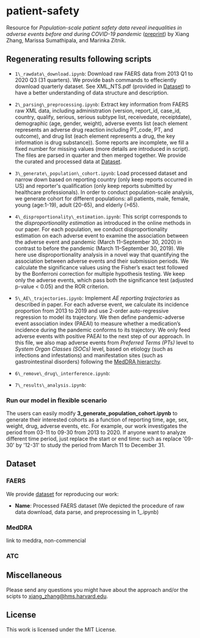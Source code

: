 # patient-safety
Resource for *Population-scale patient safety data reveal inequalities in adverse events before and during COVID-19 pandemic* ([preprint](https://www.medrxiv.org/content/10.1101/2021.01.17.21249988v1)) by Xiang Zhang, Marissa Sumathipala, and Marinka Zitnik.


## Regenerating results following scripts

- `1\_rawdata\_download.ipynb`: Download raw FAERS data from 2013 Q1 to 2020 Q3 (31 quarters). We provide bash commands to effeciently download quarterly dataset. See XML_NTS.pdf (provided in [Dataset](#dataset)) to have a better understanding of data structure and description. 

- `2\_parsing\_preprocessing.ipynb`: Extract key information from FAERS raw XML data, including administration (version, report\_id, case\_id, country, qualify, serious, serious subtype list, receivedate, receiptdate), demographic (age, gender, weight), adverse events list (each element represents an adverse drug reaction including PT\_code, PT, and outcome), and drug list (each element represents a drug, the key information is drug substance)). Some reports are incomplete, we fill a fixed number for missing values (more details are introduced in script). The files are parsed in quarter and then merged together. We provide the curated and processed data at [Dataset](#dataset).

- `3\_generate\_population\_cohort.ipynb`: Load processed dataset and narrow down based on reporting country (only keep reports occurred in US) and reporter's qualification (only keep reports submitted by healthcare professionals). In order to conduct population-scale analysis, we generate cohort for different populations: all patients, male, female, young (age:1-19), adult (20-65), and elderly (>65). 

- `4\_disproportionality\_estimation.ipynb`: This script corresponds to the *disproportionality estimation* as introduced in the online methods in our paper. For each population, we conduct disproportionality estimation on each adverse event to examine the association between the adverse event and pandemic (March 11–September 30, 2020) in contrast to before the pandemic (March 11–September 30, 2019). We here use disproportionality analysis in a novel way that quantifying the association between adverse events and their submission periods. We calculate the significance values using the Fisher’s exact test followed by the Bonferroni correction for multiple hypothesis testing. We keep only the adverse events, which pass both the significance test (adjusted p-value < 0.05) and the ROR criterion.

- `5\_AE\_trajectories.ipynb`: Implement *AE reporting trajectories* as described in paper. For each adverse event, we calculate its incidence proportion from 2013 to 2019 and use 2-order auto-regressive regression to model its trajectory. We then define pandemic-adverse event association index (PAEAI) to measure whether a medication’s incidence during the pandemic conforms to its trajectory. We only feed adverse events with positive PAEAI to the next step of our approach. In this file, we also map adverse events from *Preferred Terms (PTs)* level to *System Organ Classes (SOCs)* level, based on etiology (such as infections and infestations) and manifestation sites (such as gastrointestinal disorders) following the [MedDRA hierarchy](https://www.meddra.org/how-to-use/basics/hierarchy). 

- `6\_remove\_drug\_interference.ipynb`: 

- `7\_results\_analysis.ipynb`: 

### Run our model in flexible scenario

The users can easily modify **3\_generate\_population\_cohort.ipynb** to generate their interested cohorts as a function of reporting time, age, sex, weight, drug, adverse events, etc. For example, our work investigates the period from 03-11 to 09-30 from 2013 to 2020. If anyone want to analyze different time period, just replace the start or end time: such as replace '09-30' by '12-31' to study the period from March 11 to December 31. 

## Dataset 
<span id="dataset"> </span>
### FAERS
We provide [dataset](https://dataverse.harvard.edu/privateurl.xhtml?token=d796b626-23b9-4a60-86d3-5525fda3c108) for reproducing our work:
- **Name**: Processed FAERS dataset (We depicted the procedure of raw data download, data parse, and preprocessing in 1_.ipynb)

### MedDRA

link to meddra, non-commencial

### ATC

## Miscellaneous

Please send any questions you might have about the approach and/or the scipts to <xiang_zhang@hms.harvard.edu>.

## License

This work is licensed under the MIT License.
